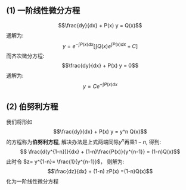 ## (1) 一阶线性微分方程
$$\frac{dy}{dx} + P(x) y = Q(x)$$
通解为:
$$y = e^{- \int P(x) dx } \left[ \int Q(x) e^{\int  P(x) dx} + C\right]$$
而齐次微分方程: 
$$\frac{dy}{dx} + P(x) y = 0$$
通解为:
$$y = Ce^{- \int P(x) dx }$$
## (2) 伯努利方程
我们将形如
$$\frac{dy}{dx} + P(x) y = y^n Q(x)$$
的方程称为**伯努利方程**, 解决办法是上式两端同除$y^n$再乘$1-n$, 得到:
$$ \frac{d(y^{1-n})}{dx} + (1-n)\frac{P(x)}{y^{n-1}} =  (1-n)Q(x)$$
此时令 $z= y^{1-n}= \frac{1}{y^{n-1}}$， 则解为:
$$\frac{dz}{dx} + (1-n) zP(x) =(1-n)Q(x)$$
化为一阶线性微分方程
